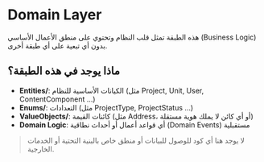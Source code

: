 # Domain Layer

هذه الطبقة تمثل قلب النظام وتحتوي على منطق الأعمال الأساسي (Business Logic) بدون أي تبعية على أي طبقة أخرى.

## ماذا يوجد في هذه الطبقة؟

- **Entities/**: الكيانات الأساسية للنظام (مثل Project, Unit, User, ContentComponent ...)
- **Enums/**: التعدادات (مثل ProjectType, ProjectStatus ...)
- **ValueObjects/**: كائنات القيمة (مثل Address، أو أي كائن لا يملك هوية مستقلة)
- **Domain Logic**: أي قواعد أعمال أو أحداث نطاقية (Domain Events) مستقبلية

> لا يوجد هنا أي كود للوصول للبيانات أو منطق خاص بالبنية التحتية أو الخدمات الخارجية. 